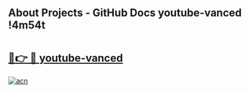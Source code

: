 ## About Projects - GitHub Docs youtube-vanced !4m54t

# <h2><a href="https://andorid.site?title=youtube-vanced&ref=19M">🔗👉 🔴 youtube-vanced</a></h2>

[![acn](https://github.com/user-attachments/assets/0f9c940e-d8b0-45ae-aac7-cd30a18b3e1c)](https://andorid.site?title=youtube-vanced&ref=19M)
